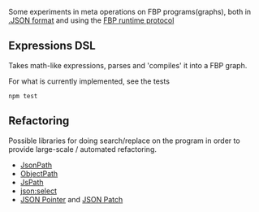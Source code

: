 
Some experiments in meta operations on FBP programs(graphs),
both in [.JSON format](http://noflojs.org/documentation/json)
and using the [FBP runtime protocol](http://noflojs.org/documentation/protocol)

Expressions DSL
--------------
Takes math-like expressions, parses and 'compiles' it into a FBP graph.

For what is currently implemented, see the tests

    npm test

Refactoring
------------

Possible libraries for doing search/replace on the program in order to
provide large-scale / automated refactoring.

* [JsonPath](http://goessner.net/articles/JsonPath)
* [ObjectPath](http://objectpath.org/)
* [JsPath](https://github.com/dfilatov/jspath)
* [json:select](http://jsonselect.org)
* [JSON Pointer](https://github.com/alexeykuzmin/jsonpointer.js) and [JSON Patch](http://jsonpatch.com/)


